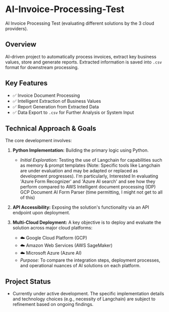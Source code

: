 # AI-Invoice-Processing-Test
AI Invoice Processing Test (evaluating different solutions by the 3 cloud providers).

## Overview

AI-driven project to automatically process invoices, extract key business values, store and generate  reports. Extracted information is saved into `.csv` format for downstream processing.

## Key Features

*   ✅ Invoice Document Processing
*   ✅ Intelligent Extraction of Business Values
*   ✅ Report Generation from Extracted Data
*   ✅ Data Export to `.csv` for Further Analysis or System Input

## Technical Approach & Goals

The core development involves:

1.  **Python Implementation:** Building the primary logic using Python.
    *   *Initial Exploration:* Testing the use of Langchain for capabilities such as memory & prompt templates (Note: Specific tools like Langchain are under evaluation and may be adapted or replaced as development progresses).
I'm particularly, Interested In evaluating 'Azure Form Recognizer' and 'Azure AI search' and see how they perform compared to
AWS Intelligent document processing (IDP) GCP Document AI Form Parser (time permitting, I might not get to all of this)

2.  **API Accessibility:** Exposing the solution's functionality via an API endpoint upon deployment.
3.  **Multi-Cloud Deployment:** A key objective is to deploy and evaluate the solution across major cloud platforms:
    *   ☁️ Google Cloud Platform (GCP)
    *   ☁️ Amazon Web Services (AWS SageMaker)
    *   ☁️ Microsoft Azure (Azure AI)
    *   *Purpose:* To compare the integration steps, deployment processes, and operational nuances of AI solutions on each platform.

## Project Status

*   Currently under active development. The specific implementation details and technology choices (e.g., necessity of Langchain) are subject to refinement based on ongoing findings.

